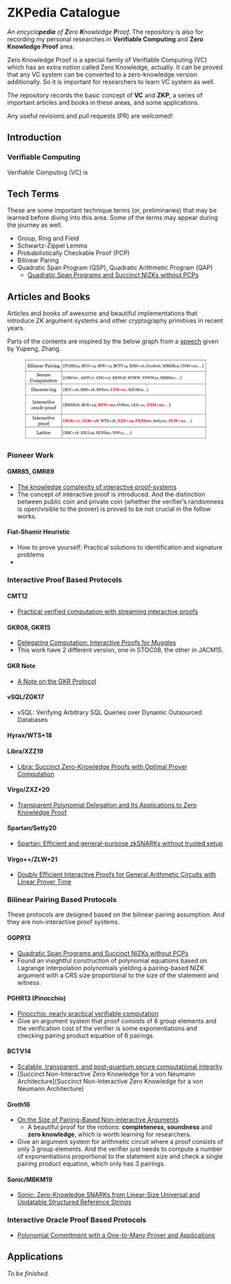# ZKPedia Catalogue

_An encyclo**pedia** of **Z**ero **K**nowledge **P**roof._ The repository is also for recording my personal researches in **Verifiable Computing** and **Zero Knowledge** **Proof** area.

Zero Knowledge Proof is a special family of Verifiable Computing (VC) which has an extra notion called Zero Knowledge, actually. It can be proved that any VC system can be converted to a zero-knowledge version additionally. So it is important for researchers to learn VC system as well.

The repository records the basic concept of **VC** and **ZKP**, a series of important articles and books in these areas, and some applications.

Any useful revisions and pull requests (PR) are welcomed!



## Introduction

### Verifiable Computing

Verifiable Computing (VC) is



## Tech Terms

These are some important technique terms (or, preliminaries) that may be learned before diving into this area. Some of the terms may appear during the journey as well.

* Group, Ring and Field
* Schwartz-Zippel Lemma
* Probabilistically Checkable Proof (PCP)
* Bilinear Paring
* Quadratic Span Program (QSP), Quadratic Arithmetic Program (QAP)
  * [Quadratic Span Programs and Succinct NIZKs without PCPs](https://eprint.iacr.org/2012/215)

## Articles and Books

Articles and books of awesome and beautiful implementations that introduce ZK argument systems and other cryptography primitives in recent years.

Parts of the contents are inspired by the below graph from a [speech](https://www.bilibili.com/video/BV17W4y1278w/?spm\_id\_from=333.999.0.0\&vd\_source=8b61d5dfa42b49437a734c2590cca7cd) given by Yupeng, Zhang.

<div>
<figure><img src=".gitbook/assets/Untitled.png" alt=""></figure>
</div>

### Pioneer Work

#### GMR85, GMR89

* [The knowledge complexity of interactive proof-systems](https://dl.acm.org/doi/abs/10.1145/3335741.3335750)
* The concept of interactive proof is introduced. And the distinction between public coin and private coin (whether the verifier’s randomness is open/visible to the prover) is proved to be not crucial in the follow works.

#### Fiat-Shamir Heuristic

* How to prove yourself: Practical solutions to identification and signature problems
*

### Interactive Proof Based Protocols

#### CMT12

* [Practical verified computation with streaming interactive proofs](https://doi.org/10.1145/2090236.2090245)

#### GKR08, GKR15

* [Delegating Computation: Interactive Proofs for Muggles](https://dl.acm.org/doi/10.1145/2699436)
* This work have 2 different version, one in STOC08, the other in JACM15.

#### GKR Note

* [A Note on the GKR Protocol](https://people.cs.georgetown.edu/jthaler/GKRNote.pdf)

#### vSQL/ZGK17

* vSQL: Verifying Arbitrary SQL Queries over Dynamic Outsourced Databases

#### Hyrax/WTS+18

#### Libra/XZZ19

* [Libra: Succinct Zero-Knowledge Proofs with Optimal Prover Computation](https://link.springer.com/chapter/10.1007/978-3-030-26954-8\_24)

#### Virgo/ZXZ+20

* [Transparent Polynomial Delegation and Its Applications to Zero Knowledge Proof](https://eprint.iacr.org/2019/1482)

#### Spartan/Setty20

* [Spartan: Efficient and general-purpose zkSNARKs without trusted setup](http://link.springer.com/10.1007/978-3-030-56877-1\_25)

#### Virgo++/ZLW+21

* [Doubly Efficient Interactive Proofs for General Arithmetic Circuits with Linear Prover Time](https://doi.org/10.1145/3460120.3484767)

### Bilinear Pairing Based Protocols

These protocols are designed based on the bilinear pairing assumption. And they are non-interactive proof systems.

#### GGPR13

* [Quadratic Span Programs and Succinct NIZKs without PCPs](https://eprint.iacr.org/2012/215)
* Found an insightful construction of polynomial equations based on Lagrange interpolation polynomials yielding a pairing-based NIZK argument with a CRS size proportional to the size of the statement and witness.

#### PGHR13 (Pinocchio)

* [Pinocchio: nearly practical verifiable computation](https://dl.acm.org/doi/10.1145/2856449)
* Give an argument system that proof consists of 8 group elements and the verification cost of the verifier is some exponentiations and checking pairing product equation of 6 pairings.

#### BCTV14

* [Scalable, transparent, and post-quantum secure computational integrity](https://eprint.iacr.org/2018/046)
* \[Succinct Non-Interactive Zero Knowledge for a von Neumann Architecture]\(Succinct Non-Interactive Zero Knowledge for a von Neumann Architecture)

#### Groth16

* [On the Size of Pairing-Based Non-interactive Arguments](http://link.springer.com/10.1007/978-3-662-49896-5\_11)
  * A beautiful proof for the notions: **completeness, soundness** and **zero knowledge**, which is worth learning for researchers.
* Give an argument system for arithmetic circuit where a proof consists of only 3 group elements. And the verifier just needs to compute a number of exponentiations proportional to the statement size and check a single pairing product equation, which only has 3 pairings.

#### Sonic/MBKM19

* [Sonic: Zero-Knowledge SNARKs from Linear-Size Universal and Updatable Structured Reference Strings](https://dl.acm.org/doi/10.1145/3319535.3339817)

### Interactive Oracle Proof Based Protocols

* [Polynomial Commitment with a One-to-Many Prover and Applications](https://www.usenix.org/conference/usenixsecurity22/presentation/zhang-jiaheng)

## Applications

_To be finished._
